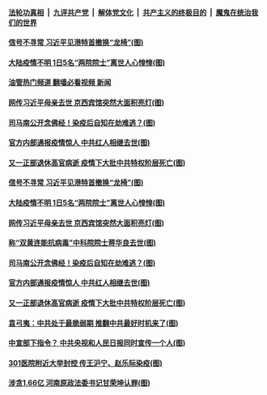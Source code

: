 ####  [法轮功真相](../../../../basic/blob/master/README.md?t=12250012) &nbsp;|&nbsp; [九评共产党](../../../../9ping.md/blob/master/README.md?t=12250012) &nbsp;|&nbsp; [解体党文化](../../../../jtdwh.md/blob/master/README.md?t=12250012)  &nbsp;|&nbsp; [共产主义的终极目的](../../../../gczydzjmd.md/blob/master/README.md?t=12250012) &nbsp;|&nbsp; [魔鬼在统治我们的世界](../../../../mgztzwmdsj.md/blob/master/README.md?t=12250012) 

#### [信号不寻常 习近平见港特首撤换“龙椅”(图)](../pages/p2/1024875.md?t=12250012) 

#### [大陆疫情不明 1日5名“两院院士”离世人心惶惶(图)](../pages/p2/1024886.md?t=12250012) 

#### [油管热门频道 翻墙必看视频 新闻](http://129.146.143.75:81/youtube.html?12250012)

#### [网传习近平母亲去世 京西宾馆突然大面积亮灯(图)](../pages/p2/1024866.md?t=12250012) 

#### [司马南公开念佛经！染疫后自知在劫难逃？(图)](../pages/p2/1024860.md?t=12250012) 

#### [官方内部通报疫情惊人 中共红人相继去世(图)](../pages/p2/1024821.md?t=12250012) 

#### [又一正部退休高官病逝 疫情下大批中共特权阶层死亡(图)](../pages/p2/1024807.md?t=12250012) 



#### [信号不寻常 习近平见港特首撤换“龙椅”(图)](../pages/p2/1024875.md?t=12250012) 



#### [大陆疫情不明 1日5名“两院院士”离世人心惶惶(图)](../pages/p2/1024886.md?t=12250012) 

#### [网传习近平母亲去世 京西宾馆突然大面积亮灯(图)](../pages/p2/1024866.md?t=12250012) 

#### [称“双黄连能抗病毒”中科院院士蒋华良去世(图)](../pages/p2/1024870.md?t=12250012) 


#### [司马南公开念佛经！染疫后自知在劫难逃？(图)](../pages/p2/1024860.md?t=12250012) 

#### [官方内部通报疫情惊人 中共红人相继去世(图)](../pages/p2/1024821.md?t=12250012) 





#### [又一正部退休高官病逝 疫情下大批中共特权阶层死亡(图)](../pages/p2/1024807.md?t=12250012) 

#### [袁弓夷：中共处于最脆弱期 推翻中共最好时机来了(图)](../pages/p2/1024791.md?t=12250012) 

#### [中宣部下指令？ 中共央视和人民日报同时宣传一个人(图)](../pages/p2/1024777.md?t=12250012) 

#### [301医院附近大举封控 传王沪宁、赵乐际染疫(图)](../pages/p2/1024774.md?t=12250012) 

#### [涉贪1.66亿 河南原政法委书记甘荣坤认罪(图)](../pages/p2/1024763.md?t=12250012) 

<img src='http://gfw-breaker.win/goodnews/indexes/p2.md' width='0px' height='0px'/>
